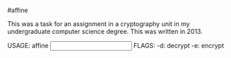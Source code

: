 #affine

This was a task for an assignment in a cryptography unit in my undergraduate computer science degree. This was written in 2013.

USAGE: affine <FLAG> <input filename> <output filename> <key a> <key b>
FLAGS:  -d: decrypt
        -e: encrypt